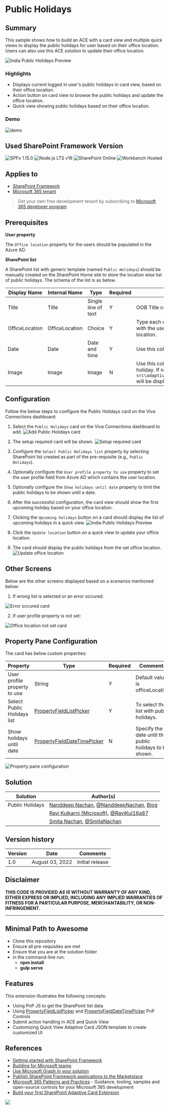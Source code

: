 # Public Holidays

## Summary

This sample shows how to build an ACE with a card view and multiple quick views to display the public holidays for user based on their office location. Users can also use this ACE solution to update their office location.

![India Public Holidays Preview](./assets/Preview-India-Public-Holidays.png)

### Highlights

- Displays current logged in user's public holidays in card view, based on their office location.
- Action button on card view to browse the public holidays and update the office location.
- Quick view showing public holidays based on their office location.

### Demo

![demo](./assets/demo.gif)

## Used SharePoint Framework Version

![SPFx 1.15.0](https://img.shields.io/badge/version-1.15-green.svg)
![Node.js LTS v16](https://img.shields.io/badge/Node.js-LTS%20v16-green.svg)
![SharePoint Online](https://img.shields.io/badge/SharePoint-Online-yellow.svg)
![Workbench Hosted](https://img.shields.io/badge/Workbench-Hosted-green.svg)

## Applies to

- [SharePoint Framework](https://aka.ms/spfx)
- [Microsoft 365 tenant](https://docs.microsoft.com/en-us/sharepoint/dev/spfx/set-up-your-developer-tenant)

> Get your own free development tenant by subscribing to [Microsoft 365 developer program](http://aka.ms/o365devprogram)

## Prerequisites

**User property**

The `Office location` property for the users should be populated in the Azure AD.

**SharePoint list**

A SharePoint list with generic template (named `Public Holidays`) should be manually created on the SharePoint Home site to store the location wise list of public holidays. The schema of the list is as below.

Display Name|Internal Name|Type|Required|Comments
------------|-------------|----|--------|--------
Title|Title|Single line of text|Y|OOB Title column
OfficeLocation|OfficeLocation|Choice|Y|Type each office location on a separate line. This should be mapped with the user profile field from Azure AD which contains the user location.
Date|Date|Date and time|Y|Use this column to set public holiday date. Set `Include Time` to `No`.
Image|Image|Image|N|Use this column to optionally upload an image related to the public holiday. If not specified, a generic image stored at `src\adaptiveCardExtensions\publicHolidays\assets\PublicHoliday.jpg` will be displayed in a quick view.

## Configuration

Follow the below steps to configure the Public Holidays card on the Viva Connections dashboard:

1. Select the `Public Holidays` card on the Viva Connections dashboard to add.
  ![Add Public Holidays card](./assets/Add-Public-Holidays-card.png)

2. The setup required card will be shown.
  ![Setup required card](./assets/Setup-required-card.png)

3. Configure the `Select Public Holidays list` property by selecting SharePoint list created as part of the pre-requisite (e.g., `Public Holidays`).
4. Optionally configure the `User profile property to use` property to set the user profile field from Azure AD which contains the user location.
5. Optionally configure the `Show holidays until date` property to limit the public holidays to be shown until a date. 
6. After the successful configuration, the card view should show the first upcoming holiday based on your office location.
7. Clicking the `Upcoming holidays` button on a card should display the list of upcoming holidays in a quick view. 
  ![India Public Holidays Preview](./assets/Preview-India-Public-Holidays.png)
5. Click the `Update location` button on a quick view to update your office location.
6. The card should display the public holidays from the set office location.
  ![Update office location](./assets/Update-office-location.gif)

## Other Screens

Below are the other screens displayed based on a scenarios mentioned below:

1. If wrong list is selected or an error occured:

  ![Error occured card](./assets/Error-occured-card.png)


2. If user profile property is not set:

  ![Office location not set card](./assets/Office-location-not-set.png)


## Property Pane Configuration

The card has below custom properties:

Property|Type|Required|Comments
--------|----|--------|--------
User profile property to use|String|Y|Default value is officeLocation
Select Public Holidays list|[PropertyFieldListPicker](https://pnp.github.io/sp-dev-fx-property-controls/controls/PropertyFieldListPicker/)|Y|To select the list with public holidays.
Show holidays until date|[PropertyFieldDateTimePicker](https://pnp.github.io/sp-dev-fx-property-controls/controls/PropertyFieldDateTimePicker/)|N|Specify the date until the public holidays to be shown.

![Property pane configuration](./assets/Property-pane-configuration.png)

## Solution

| Solution        | Author(s)                                               |
| --------------- | ------------------------------------------------------- |
| Public Holidays | [Nanddeep Nachan](https://github.com/nanddeepn), [@NanddeepNachan](https://twitter.com/NanddeepNachan), [Blog](https://nanddeepnachanblogs.com) |
&nbsp;|[Ravi Kulkarni (Microsoft)](https://github.com/ravi16a87), [@RaviKul16a87](https://twitter.com/RaviKul16a87)
&nbsp;|[Smita Nachan](https://github.com/SmitaNachan), [@SmitaNachan](https://twitter.com/SmitaNachan)

## Version history

| Version | Date             | Comments        |
| ------- | ---------------- | --------------- |
| 1.0     | August 03, 2022 | Initial release |

## Disclaimer

**THIS CODE IS PROVIDED _AS IS_ WITHOUT WARRANTY OF ANY KIND, EITHER EXPRESS OR IMPLIED, INCLUDING ANY IMPLIED WARRANTIES OF FITNESS FOR A PARTICULAR PURPOSE, MERCHANTABILITY, OR NON-INFRINGEMENT.**

---

## Minimal Path to Awesome

- Clone this repository
- Ensure all pre-requisites are met
- Ensure that you are at the solution folder
- in the command-line run:
  - **npm install**
  - **gulp serve**

## Features

This extension illustrates the following concepts:

- Using PnP JS to get the SharePoint list data
- Using [PropertyFieldListPicker](https://pnp.github.io/sp-dev-fx-property-controls/controls/PropertyFieldListPicker/) and [PropertyFieldDateTimePicker](https://pnp.github.io/sp-dev-fx-property-controls/controls/PropertyFieldDateTimePicker/) PnP Controls
- Submit action handling in ACE and Quick View
- Customizing Quick View Adaptive Card JSON template to create customized UI

## References

- [Getting started with SharePoint Framework](https://docs.microsoft.com/en-us/sharepoint/dev/spfx/set-up-your-developer-tenant)
- [Building for Microsoft teams](https://docs.microsoft.com/en-us/sharepoint/dev/spfx/build-for-teams-overview)
- [Use Microsoft Graph in your solution](https://docs.microsoft.com/en-us/sharepoint/dev/spfx/web-parts/get-started/using-microsoft-graph-apis)
- [Publish SharePoint Framework applications to the Marketplace](https://docs.microsoft.com/en-us/sharepoint/dev/spfx/publish-to-marketplace-overview)
- [Microsoft 365 Patterns and Practices](https://aka.ms/m365pnp) - Guidance, tooling, samples and open-source controls for your Microsoft 365 development
- [Build your first SharePoint Adaptive Card Extension](https://docs.microsoft.com/en-us/sharepoint/dev/spfx/viva/get-started/build-first-sharepoint-adaptive-card-extension)

<img src="https://pnptelemetry.azurewebsites.net/sp-dev-fx-aces/samples/ImageCard-PublicHolidays" />